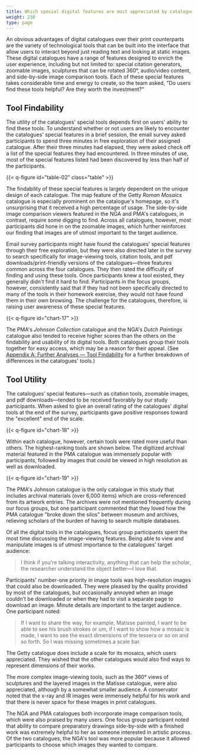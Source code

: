 ```yaml
---
title: Which special digital features are most appreciated by catalogue users?
weight: 230
type: page
---
```


An obvious advantages of digital catalogues over their print counterparts are the variety of technological tools that can be built into the interface that allow users to interact beyond just reading text and looking at static images. These digital catalogues have a range of features designed to enrich the user experience, including but not limited to: special citation generators, zoomable images, sculptures that can be rotated 360°, audio/video content, and side-by-side image comparison tools. Each of these special features takes considerable time and energy to create, so the team asked, "Do users find these tools helpful? Are they worth the investment?"

## Tool Findability

The utility of the catalogues' special tools depends first on users' ability to find these tools. To understand whether or not users are likely to encounter the catalogues' special features in a brief session, the email survey asked participants to spend three minutes in free exploration of their assigned catalogue. After their three minutes had elapsed, they were asked check off a list of the special features they had encountered. In three minutes of use, most of the special features listed had been discovered by less than half of the participants.

{{< q-figure id="table-02" class="table" >}}

The findability of these special features is largely dependent on the unique design of each catalogue. The map feature of the Getty *Roman Mosaics* catalogue is especially prominent on the catalogue's homepage, so it's unsurprising that it received a high percentage of usage. The side-by-side image comparison viewers featured in the NGA and PMA's catalogues, in contrast, require some digging to find. Across all catalogues, however, most participants did hone in on the zoomable images, which further reinforces our finding that images are of utmost important to the target audience.

Email survey participants might have found the catalogues' special features through their free exploration, but they were also directed later in the survey to search specifically for image-viewing tools, citation tools, and pdf downloads/print-friendly versions of the catalogues—three features common across the four catalogues. They then rated the difficulty of finding and using these tools. Once participants knew a tool existed, they generally didn't find it hard to find. Participants in the focus groups, however, consistently said that if they had not been specifically directed to many of the tools in their homework exercise, they would not have found them in their own browsing. The challenge for the catalogues, therefore, is raising user awareness of these special features.

{{< q-figure id="chart-17" >}}

The PMA's *Johnson Collection* catalogue and the NGA's *Dutch Paintings* catalogue also tended to receive higher scores than the others on the findability and usability of its digital tools. Both catalogues group their tools together for easy access, which may be a reason for their appeal. (See [Appendix A: Further Analyses — Tool Findability](/further-analyses/#tool-findability-differences-between-catalogues) for a further breakdown of differences in the catalogues' tools.)

## Tool Utility

The catalogues’ special features—such as citation tools, zoomable images, and pdf downloads—tended to be received favorably by our study participants. When asked to give an overall rating of the catalogues' digital tools at the end of the survey, participants gave positive responses toward the "excellent" end of the scale.

{{< q-figure id="chart-18" >}}

Within each catalogue, however, certain tools were rated more useful than others. The highest-ranking tools are shown below. The digitized archival material featured in the PMA catalogue was immensely popular with participants, followed by images that could be viewed in high resolution as well as downloaded.

{{< q-figure id="chart-19" >}}

The PMA's Johnson catalogue is the only catalogue in this study that includes archival materials (over 6,000 items) which are cross-referenced from its artwork entries. The archives were not mentioned frequently during our focus groups, but one participant commented that they loved how the PMA catalogue "broke down the silos" between museum and archives, relieving scholars of the burden of having to search multiple databases.

Of all the digital tools in the catalogues, focus group participants spent the most time discussing the image-viewing features. Being able to view and manipulate images is of utmost importance to the catalogues' target audience:

> I think if you're talking interactivity, anything that can help the scholar, the researcher understand the object better—I love that.

Participants' number-one priority in image tools was high-resolution images that could also be downloaded. They were pleased by the quality provided by most of the catalogues, but occasionally annoyed when an image couldn't be downloaded or when they had to visit a separate page to download an image. Minute details are important to the target audience. One participant noted:

> If I want to share the way, for example, Matisse painted, I want to be able to see his brush strokes or um, if I want to show how a mosaic is made, I want to see the exact dimensions of the tessera or so on and so forth. So I was missing sometimes a scale bar.

The Getty catalogue does include a scale for its mosaics, which users appreciated. They wished that the other catalogues would also find ways to represent dimensions of their works.

The more complex image-viewing tools, such as the 360° views of sculptures and the layered images in the Matisse catalogue, were also appreciated, although by a somewhat smaller audience. A conservator noted that the x-ray and IR images were immensely helpful for his work and that there is never space for these images in print catalogues.

The NGA and PMA catalogues both incorporate image comparison tools, which were also praised by many users. One focus group participant noted that ability to compare preparatory drawings side-by-side with a finished work was extremely helpful to her as someone interested in artistic process. Of the two catalogues, the NGA's tool was more popular because it allowed participants to choose which images they wanted to compare.

